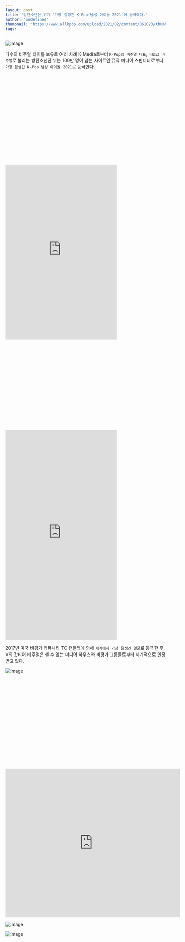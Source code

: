 ```yaml
---
layout: post
title: "방탄소년단 뷔가 '가장 잘생긴 K-Pop 남성 아이돌 2021'에 등극했다."
author: "undefined"
thumbnail: "https://www.allkpop.com/upload/2021/02/content/061023/thumb/1612624993-20210206-012338.jpg"
tags: 
---
```



![image](https://www.allkpop.com/upload/2021/02/content/061023/1612624993-20210206-012338.jpg)

다수의 비주얼 타이틀 보유로 여러 차례 K-Media로부터 `K-Pop의 비주얼 대표`, `국보급 비주얼`로 불리는 방탄소년단 뷔는 100만 명이 넘는 사이트인 뮤직 미디어 스핀디티로부터 `가장 잘생긴 K-Pop 남성 아이돌 2021`로 등극한다.


<div class="video_wrapper" style="padding-top: 56.25%;">
    <iframe id="twitter-widget-0" scrolling="no" frameborder="0" allowtransparency="true" allowfullscreen="true" title="Twitter Tweet" src="https://platform.twitter.com/embed/index.html?creatorScreenName=allkpop&amp;dnt=false&amp;embedId=twitter-widget-0&amp;frame=false&amp;hideCard=false&amp;hideThread=false&amp;id=1357585317969207297&amp;lang=en&amp;origin=https%3A%2F%2Fwww.allkpop.com%2Farticle%2F2021%2F02%2Fbts-v-is-crowned-the-most-handsome-k-pop-male-idol-2021-1612554833&amp;siteScreenName=allkpop&amp;theme=light&amp;widgetsVersion=ed20a2b%3A1601588405575&amp;width=550px" data-tweet-id="1357585317969207297" style="max-width: 97%; position: static; visibility: visible; width: 351px; height: 550px; display: block; flex-grow: 1;"></iframe>
</div>



<div class="video_wrapper" style="padding-top: 56.25%;">
    <iframe id="twitter-widget-1" scrolling="no" frameborder="0" allowtransparency="true" allowfullscreen="true" title="Twitter Tweet" src="https://platform.twitter.com/embed/index.html?creatorScreenName=allkpop&amp;dnt=false&amp;embedId=twitter-widget-1&amp;frame=false&amp;hideCard=false&amp;hideThread=false&amp;id=1266716200899211267&amp;lang=en&amp;origin=https%3A%2F%2Fwww.allkpop.com%2Farticle%2F2021%2F02%2Fbts-v-is-crowned-the-most-handsome-k-pop-male-idol-2021-1612554833&amp;siteScreenName=allkpop&amp;theme=light&amp;widgetsVersion=ed20a2b%3A1601588405575&amp;width=550px" data-tweet-id="1266716200899211267" style="max-width: 97%; position: static; visibility: visible; width: 351px; height: 660px; display: block; flex-grow: 1;"></iframe>
</div>


2017년 미국 비평가 커뮤니티 TC 캔들러에 의해 `세계에서 가장 잘생긴 얼굴`로 등극한 후, V의 갓티어 비주얼은 셀 수 없는 미디어 하우스와 비평가 그룹들로부터 세계적으로 인정받고 있다.

![image](https://www.allkpop.com/upload/2021/02/content/061022/1612624956-20210206-005648.jpg)


<div class="video_wrapper" style="padding-top: 56.25%;">
    <iframe id="twitter-widget-0" scrolling="no" frameborder="0" allowtransparency="true" allowfullscreen="true" class="" style="position: static; visibility: visible; width: 550px; height: 466px; display: block; flex-grow: 1;" title="Twitter Tweet" src="https://platform.twitter.com/embed/Tweet.html?creatorScreenName=allkpop&amp;dnt=false&amp;embedId=twitter-widget-0&amp;frame=false&amp;hideCard=false&amp;hideThread=false&amp;id=1259409472285540352&amp;lang=en&amp;origin=https%3A%2F%2Fwww.allkpop.com%2Farticle%2F2021%2F02%2Fbts-v-is-crowned-the-most-handsome-k-pop-male-idol-2021-1612625108&amp;siteScreenName=allkpop&amp;theme=light&amp;widgetsVersion=889aa01%3A1612811843556&amp;width=550px" data-tweet-id="1259409472285540352"></iframe>
</div>




![image](https://ad.doubleclick.net/favicon.ico?ad=300x250&ad_box_=1&adnet=1&showad=1&size=250x250)

![image](https://ad-delivery.net/px.gif?ch=1&e=0.9324035522586831)